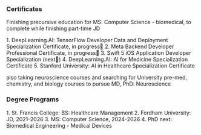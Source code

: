 
<h3> Certificates </h3>
<p> Finishing precursive education for MS: Computer Science - biomedical, to complete while finishing part-time JD </p>
1. DeepLearning.AI: TensorFlow Developer Data and Deployment Specialization Certificate, in progress📍
2. Meta Backend Developer Professional Certificate, in progress📍
3. Swift 5 iOS Application Developer Specialization (next🚀)
4. DeepLearning.AI: AI for Medicine Specialization Certificate
5. Stanford University: AI in Healthcare Specialization Certificate

also taking neuroscience courses and searching for University pre-med, chemistry, and biology courses to pursue MD, PhD: Neuroscience

<h3> Degree Programs </h3>
1. St. Francis College: BS: Healthcare Management
2. Fordham University: JD, 2021-2026
3. MS: Computer Science, 2024-2026
4. PhD next: Biomedical Engineering - Medical Devices
